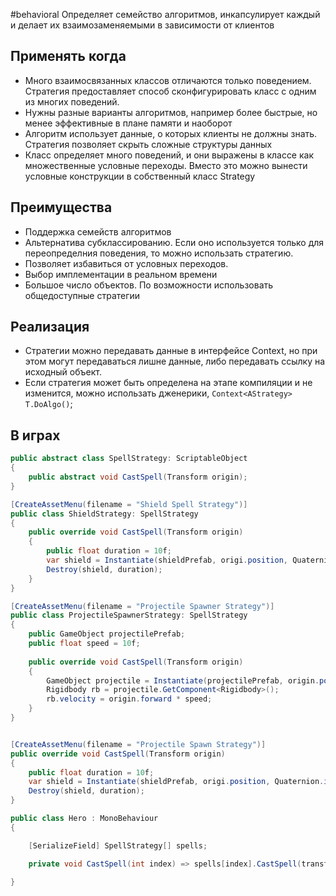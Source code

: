 #behavioral
Определяет семейство алгоритмов, инкапсулирует каждый и делает их взаимозаменяемыми в зависимости от клиентов

## Применять когда
- Много взаимосвязанных классов отличаются только поведением. Стратегия предоставляет способ сконфигурировать класс с одним из многих поведений.
- Нужны разные варианты алгоритмов, например более быстрые, но менее эффективные в плане памяти и наоборот
- Алгоритм использует данные, о которых клиенты не должны знать. Стратегия позволяет скрыть сложные структуры данных
- Класс определяет много поведений, и они выражены в классе как множественные условные переходы. Вместо это можно вынести условные конструкции в собственный класс Strategy

## Преимущества
- Поддержка семейств алгоритмов
- Альтернатива субклассированию. Если оно используется только для переопределния поведения, то можно использать стратегию.
- Позволяет избавиться от условных переходов.
- Выбор имплементации в реальном времени
- Большое число объектов. По возможности использовать общедоступные стратегии

## Реализация
- Стратегии можно передавать данные в интерфейсе Context, но при этом могут передаваться лишне данные, либо передавать ссылку на исходный объект.
- Если стратегия может быть определена на этапе компиляции и не изменится, можно использать дженерики, `Context<AStrategy> T.DoAlgo()`;

## В играх
```cs
public abstract class SpellStrategy: ScriptableObject
{
	public abstract void CastSpell(Transform origin);
}

[CreateAssetMenu(filename = "Shield Spell Strategy")]
public class ShieldStrategy: SpellStrategy
{
	public override void CastSpell(Transform origin)
	{
		public float duration = 10f;
		var shield = Instantiate(shieldPrefab, origi.position, Quaternion.identity, origin);
		Destroy(shield, duration);
	}
}

[CreateAssetMenu(filename = "Projectile Spawner Strategy")]
public class ProjectileSpawnerStrategy: SpellStrategy
{
	public GameObject projectilePrefab;
	public float speed = 10f;
	
	public override void CastSpell(Transform origin)
	{
		GameObject projectile = Instantiate(projectilePrefab, origin.position, Quaternion.identity);
		Rigidbody rb = projectile.GetComponent<Rigidbody>();
		rb.velocity = origin.forward * speed;
	}
}


[CreateAssetMenu(filename = "Projectile Spawn Strategy")]
public override void CastSpell(Transform origin)
{
	public float duration = 10f;
	var shield = Instantiate(shieldPrefab, origi.position, Quaternion.identity, origin);
	Destroy(shield, duration);
}
```

```cs
public class Hero : MonoBehaviour
{

	[SerializeField] SpellStrategy[] spells;

	private void CastSpell(int index) => spells[index].CastSpell(transform);

}
```
